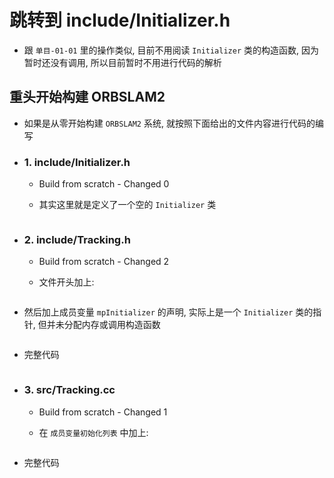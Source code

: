 # 跳转到 include/Initializer.h

- 跟 `单目-01-01` 里的操作类似, 目前不用阅读 `Initializer` 类的构造函数, 因为暂时还没有调用, 所以目前暂时不用进行代码的解析


## 重头开始构建 ORBSLAM2

- 如果是从零开始构建 `ORBSLAM2` 系统, 就按照下面给出的文件内容进行代码的编写


- ### 1. include/Initializer.h

  - Build from scratch - Changed 0
 
  - 其实这里就是定义了一个空的 `Initializer` 类
 
```c++

```


- ### 2. include/Tracking.h

  - Build from scratch - Changed 2
 
  - 文件开头加上:
 
```c++

```

  - 然后加上成员变量 `mpInitializer` 的声明, 实际上是一个 `Initializer` 类的指针, 但并未分配内存或调用构造函数

```c++

```

  - 完整代码

```c++

```


- ### 3. src/Tracking.cc

  - Build from scratch - Changed 1
 
  - 在 `成员变量初始化列表` 中加上:
 
```c++

```

  - 完整代码

```c++

```
